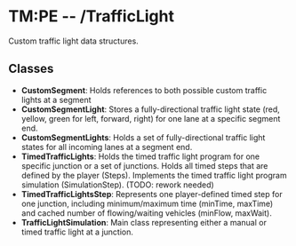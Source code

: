 # TM:PE -- /TrafficLight
Custom traffic light data structures.
## Classes
- **CustomSegment**: Holds references to both possible custom traffic lights at a segment
- **CustomSegmentLight**: Stores a fully-directional traffic light state (red, yellow, green for left, forward, right) for one lane at a specific segment end.
- **CustomSegmentLights**: Holds a set of fully-directional traffic light states for all incoming lanes at a segment end.
- **TimedTrafficLights**: Holds the timed traffic light program for one specific junction or a set of junctions. Holds all timed steps that are defined by the player (Steps). Implements the timed traffic light program simulation (SimulationStep). (TODO: rework needed)
- **TimedTrafficLightsStep**: Represents one player-defined timed step for one junction, including minimum/maximum time (minTime, maxTime) and cached number of flowing/waiting vehicles (minFlow, maxWait).
- **TrafficLightSimulation**: Main class representing either a manual or timed traffic light at a junction.